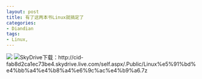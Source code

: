 ```yaml
---
layout: post
title: 有了这两本书Linux就搞定了
categories:
- Diandian
tags:
- Linux, 
---
```

<img src="http://m2.img.srcdd.com/farm4/d/2012/0627/10/920E80DAE0401AEF9F48AB07EF2FCC0F_B500_900_400_257.PNG" />
<img src="http://m1.img.srcdd.com/farm4/d/2012/0627/10/37954D573643E639C195DA905EF915D8_B500_900_396_477.PNG" />SkyDrive下载：http://cid-fab8d2ca1ec73be4.skydrive.live.com/self.aspx/.Public/Linux%e5%91%bd%e4%bb%a4%e4%b8%a4%e6%9c%ac%e4%b9%a6.7z